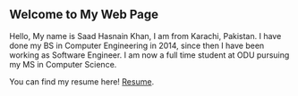 ## Welcome to My Web Page

Hello, My name is Saad Hasnain Khan, I am from Karachi, Pakistan. I have done my BS in Computer Engineering in 2014, since then I have been working as Software Engineer. I am now a full time student at ODU pursuing my MS in Computer Science.


You can find my resume here! [Resume](Resume.pdf).
